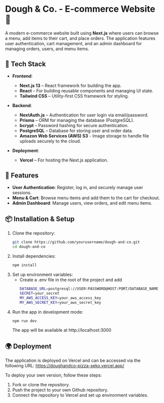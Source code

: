 # Dough & Co. - E-commerce Website 🍕

A modern e-commerce website built using **Next.js** where users can browse a menu, add items to their cart, and place orders. The application features user authentication, cart management, and an admin dashboard for managing orders, users, and menu items.

## 🚀 **Tech Stack**
- **Frontend**: 
  - **Next.js 13** – React framework for building the app.
  - **React** – For building reusable components and managing UI state.
  - **Tailwind CSS** – Utility-first CSS framework for styling.
  
- **Backend**:
  - **NextAuth.js** – Authentication for user login via email/password.
  - **Prisma** – ORM for managing the database (PostgreSQL).
  - **bcrypt** – Password hashing for secure authentication.
  - **PostgreSQL** – Database for storing user and order data.
  - **Amazon Web Services (AWS) S3** - Image storage to handle file uploads securely to the cloud.

- **Deployment**: 
  - **Vercel** – For hosting the Next.js application.

## 🔑 **Features**
- **User Authentication**: Register, log in, and securely manage user sessions.
- **Menu & Cart**: Browse menu items and add them to the cart for checkout.
- **Admin Dashboard**: Manage users, view orders, and edit menu items.

## 📦 **Installation & Setup**

1. Clone the repository:
   ```bash
   git clone https://github.com/yourusername/dough-and-co.git
   cd dough-and-co
   ```
2. Install dependencies:
   ```bash
   npm install
   ```
3. Set up environment variables:
   - Create a .env file in the root of the project and add
     ```bash
     DATABASE_URL=postgresql://USER:PASSWORD@HOST:PORT/DATABASE_NAME
     SECRET=your_secret
     MY_AWS_ACCESS_KEY=your_aws_access_key
     MY_AWS_SECRET_KEY=your_aws_secret_key
4. Run the app in development mode:
   ```bash
   npm run dev
   ```
   The app will be available at http://localhost:3000

## 🌍 **Deployment**

The application is deployed on Vercel and can be accessed via the following URL: https://doughandco-pizza-seko.vercel.app/
  
To deploy your own version, follow these steps:
1. Fork or clone the repository.
2. Push the project to your own Github repository.
3. Connect the repository to Vercel and set up environment variables.

